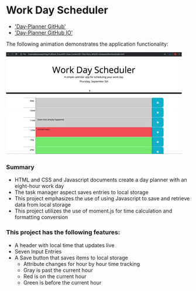 # Work Day Scheduler

- ['Day-Planner GitHub'](https://github.com/gpaul12/UNC-VIRT-FSF-PT-01-2023-U-LOLC-MTTH-Mod-5-Challenge)
- ['Day-Planner GitHub IO']()

The following animation demonstrates the application functionality:

![A user clicks on slots on the color-coded calendar and edits the events.](./Assets/05-third-party-apis-homework-demo.gif)

### Summary

- HTML and CSS and Javascript documents create a day planner with an eight-hour work day
- The task manager aspect saves entries to local storage
- This project emphasizes the use of using Javascript to save and retrieve data from local storage
- This project utilizes the use of moment.js for time calculation and formatting conversion

### This project has the following features:

- A header with local time that updates live
- Seven Input Entries
- A Save button that saves items to local storage
  - Attribute changes for hour by hour time tracking
  - Gray is past the current hour
  - Red is on the current hour
  - Green is before the current hour
